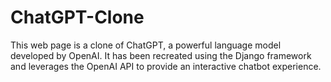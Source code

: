 # ChatGPT-Clone
This web page is a clone of ChatGPT, a powerful language model developed by OpenAI. It has been recreated using the Django framework and leverages the OpenAI API to provide an interactive chatbot experience.
